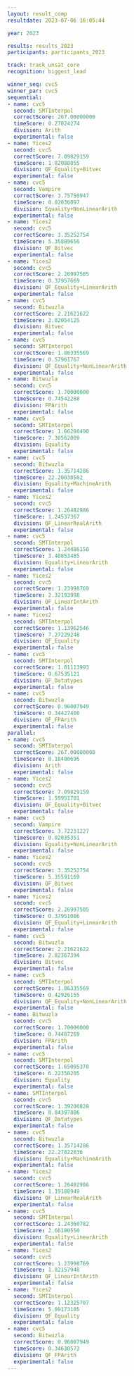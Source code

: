 ```yaml
---
layout: result_comp
resultdate: 2023-07-06 16:05:44

year: 2023

results: results_2023
participants: participants_2023

track: track_unsat_core
recognition: biggest_lead

winner_seq: cvc5
winner_par: cvc5
sequential:
- name: cvc5
  second: SMTInterpol
  correctScore: 267.00000000
  timeScore: 0.27024274
  division: Arith
  experimental: false
- name: Yices2
  second: cvc5
  correctScore: 7.09829159
  timeScore: 1.82088055
  division: QF_Equality+Bitvec
  experimental: false
- name: cvc5
  second: Vampire
  correctScore: 3.75750947
  timeScore: 0.02036097
  division: Equality+NonLinearArith
  experimental: false
- name: Yices2
  second: cvc5
  correctScore: 3.35252754
  timeScore: 5.35889656
  division: QF_Bitvec
  experimental: false
- name: Yices2
  second: cvc5
  correctScore: 2.26997505
  timeScore: 0.37957669
  division: QF_Equality+LinearArith
  experimental: false
- name: cvc5
  second: Bitwuzla
  correctScore: 2.21621622
  timeScore: 2.82054125
  division: Bitvec
  experimental: false
- name: cvc5
  second: SMTInterpol
  correctScore: 1.86335569
  timeScore: 0.57961767
  division: QF_Equality+NonLinearArith
  experimental: false
- name: Bitwuzla
  second: cvc5
  correctScore: 1.70000000
  timeScore: 0.74542288
  division: FPArith
  experimental: false
- name: cvc5
  second: SMTInterpol
  correctScore: 1.66260490
  timeScore: 7.30562009
  division: Equality
  experimental: false
- name: cvc5
  second: Bitwuzla
  correctScore: 1.35714286
  timeScore: 22.20030502
  division: Equality+MachineArith
  experimental: false
- name: Yices2
  second: cvc5
  correctScore: 1.26482986
  timeScore: 1.24537367
  division: QF_LinearRealArith
  experimental: false
- name: cvc5
  second: SMTInterpol
  correctScore: 1.24486150
  timeScore: 3.40853485
  division: Equality+LinearArith
  experimental: false
- name: Yices2
  second: cvc5
  correctScore: 1.23998769
  timeScore: 2.32193998
  division: QF_LinearIntArith
  experimental: false
- name: Yices2
  second: SMTInterpol
  correctScore: 1.13962546
  timeScore: 7.27229248
  division: QF_Equality
  experimental: false
- name: cvc5
  second: SMTInterpol
  correctScore: 1.01113993
  timeScore: 0.67535121
  division: QF_Datatypes
  experimental: false
- name: cvc5
  second: Bitwuzla
  correctScore: 0.96007949
  timeScore: 0.34427400
  division: QF_FPArith
  experimental: false
parallel:
- name: cvc5
  second: SMTInterpol
  correctScore: 267.00000000
  timeScore: 0.18480695
  division: Arith
  experimental: false
- name: Yices2
  second: cvc5
  correctScore: 7.09829159
  timeScore: 1.59951701
  division: QF_Equality+Bitvec
  experimental: false
- name: cvc5
  second: Vampire
  correctScore: 3.72231227
  timeScore: 0.02035351
  division: Equality+NonLinearArith
  experimental: false
- name: Yices2
  second: cvc5
  correctScore: 3.35252754
  timeScore: 5.35591169
  division: QF_Bitvec
  experimental: false
- name: Yices2
  second: cvc5
  correctScore: 2.26997505
  timeScore: 0.37951086
  division: QF_Equality+LinearArith
  experimental: false
- name: cvc5
  second: Bitwuzla
  correctScore: 2.21621622
  timeScore: 2.82367394
  division: Bitvec
  experimental: false
- name: cvc5
  second: SMTInterpol
  correctScore: 1.86335569
  timeScore: 0.42926155
  division: QF_Equality+NonLinearArith
  experimental: false
- name: Bitwuzla
  second: cvc5
  correctScore: 1.70000000
  timeScore: 0.74487269
  division: FPArith
  experimental: false
- name: cvc5
  second: SMTInterpol
  correctScore: 1.65095378
  timeScore: 6.22350205
  division: Equality
  experimental: false
- name: SMTInterpol
  second: cvc5
  correctScore: 1.39200828
  timeScore: 0.84397806
  division: QF_Datatypes
  experimental: false
- name: cvc5
  second: Bitwuzla
  correctScore: 1.35714286
  timeScore: 22.27822836
  division: Equality+MachineArith
  experimental: false
- name: Yices2
  second: cvc5
  correctScore: 1.26482986
  timeScore: 1.19188949
  division: QF_LinearRealArith
  experimental: false
- name: cvc5
  second: SMTInterpol
  correctScore: 1.24360782
  timeScore: 2.66180550
  division: Equality+LinearArith
  experimental: false
- name: Yices2
  second: cvc5
  correctScore: 1.23998769
  timeScore: 1.82157948
  division: QF_LinearIntArith
  experimental: false
- name: Yices2
  second: SMTInterpol
  correctScore: 1.12325707
  timeScore: 5.09173105
  division: QF_Equality
  experimental: false
- name: cvc5
  second: Bitwuzla
  correctScore: 0.96007949
  timeScore: 0.34630573
  division: QF_FPArith
  experimental: false
---
```

